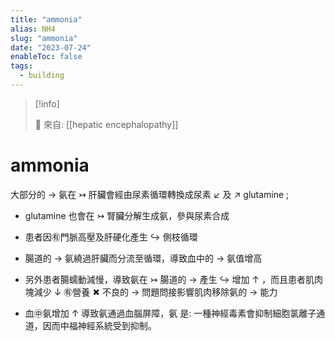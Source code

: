 ```yaml
---
title: "ammonia"
alias: NH4
slug: "ammonia"
date: "2023-07-24"
enableToc: false
tags:
  - building
---
```


> [!info]
>
> 🌱 來自: [[hepatic encephalopathy]]

# ammonia

大部分的 → 氨在 ↣ 肝臟會經由尿素循環轉換成尿素 ↙ 及 ↗ glutamine ;

- glutamine 也會在 ↣ 腎臟分解生成氨，參與尿素合成
- 患者因㊒門脈高壓及肝硬化產生 ↪ 側枝循環
- 腸道的 → 氨繞過肝臟而分流至循環，導致血中的 → 氨值增高
- 另外患者腸蠕動減慢，導致氨在 ↣ 腸道的 → 產生 ↪ 增加 ↑ ，而且患者肌肉塊減少 ↓ ㊒營養 ✖ 不良的 → 問題問接影響肌肉移除氨的 → 能力

- 血㊥氨增加 ↑ 導致氨通過血腦屏障，氨 是: 一種神經毒素會抑制細胞氯離子通道，因而中福神經系統受到抑制。
